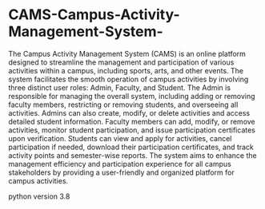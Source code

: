 # CAMS-Campus-Activity-Management-System-
The Campus Activity Management System (CAMS) is an online platform designed to 
streamline the management and participation of various activities within a campus, 
including sports, arts, and other events. The system facilitates the smooth operation of 
campus activities by involving three distinct user roles: Admin, Faculty, and Student. 
The Admin is responsible for managing the overall system, including adding or 
removing faculty members, restricting or removing students, and overseeing all 
activities. Admins can also create, modify, or delete activities and access detailed 
student information. Faculty members can add, modify, or remove activities, monitor 
student participation, and issue participation certificates upon verification. Students 
can view and apply for activities, cancel participation if needed, download their 
participation certificates, and track activity points and semester-wise reports. The 
system aims to enhance the management efficiency and participation experience for all 
campus stakeholders by providing a user-friendly and organized platform for campus 
activities.

python version 3.8
